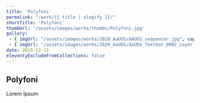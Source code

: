 ```yaml
---
title: 'Polyfoni'
permalink: "/work/{{ title | slugify }}/"
shortTitle: 'Polyfoni'
thumbUrl: '/assets/images/works/thumbs/Polyfoni.jpg'
gallery:
 - { imgUrl: "/assets/images/works/2020_AaUOS/AAUOS_sequencer.jpg", caption: "" }
 - { imgUrl: "/assets/images/works/2020_AaUOS/AaUOS_Textbot_0002_Layer-20.jpg", caption: "" }
date: 2015-12-11
eleventyExcludeFromCollections: false
---
```



<div class="Grid Grid--gutters Grid--full large-Grid--fit">
  <div class="Grid-cell">
    <div class='headerGroup'>
      <h2>Polyfoni</h2>
      <p>Lorem Ipsum</p>
    </div>
  </div>
</div>